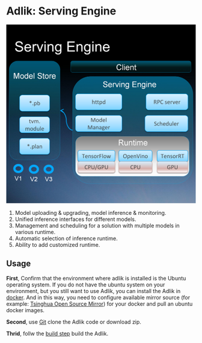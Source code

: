 # Adlik: Serving Engine

![Serving Engine schematic diagram](serving-engine.png)

1. Model uploading & upgrading, model inference & monitoring.
2. Unified inference interfaces for different models.
3. Management and scheduling for a solution with multiple models in various runtime.
4. Automatic selection of inference runtime.
5. Ability to add customized runtime.

## Usage

**First**, Confirm that the environment where adlik is installed is the Ubuntu operating system. If you do not have the
ubuntu system on your environment, but you still want to use Adlik, you can install the Adlik in
[docker](https://www.docker.com/). And in this way, you need to configure available mirror source (for example:
[Tsinghua Open Source Mirror](https://mirrors.tuna.tsinghua.edu.cn/)) for your docker and pull an ubuntu docker images.

**Second**, use [Git](https://git-scm.com/download) clone the Adlik code or download zip.

**Thrid**, follw the [build step](../README.md#build) build the Adlik.
